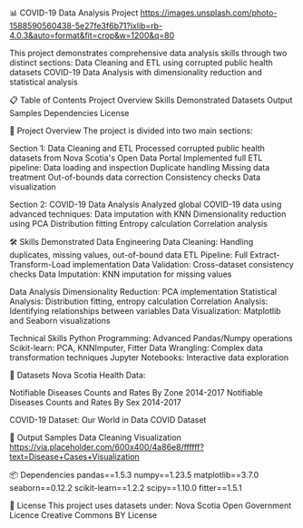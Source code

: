 

📊 COVID-19 Data Analysis Project
https://images.unsplash.com/photo-1588590560438-5e27fe3f6b71?ixlib=rb-4.0.3&auto=format&fit=crop&w=1200&q=80

This project demonstrates comprehensive data analysis skills through two distinct sections:
Data Cleaning and ETL using corrupted public health datasets
COVID-19 Data Analysis with dimensionality reduction and statistical analysis

📋 Table of Contents
Project Overview
Skills Demonstrated
Datasets
Output Samples
Dependencies
License

🧩 Project Overview
The project is divided into two main sections:

Section 1: Data Cleaning and ETL
Processed corrupted public health datasets from Nova Scotia's Open Data Portal
Implemented full ETL pipeline:
Data loading and inspection
Duplicate handling
Missing data treatment
Out-of-bounds data correction
Consistency checks
Data visualization

Section 2: COVID-19 Data Analysis
Analyzed global COVID-19 data using advanced techniques:
Data imputation with KNN
Dimensionality reduction using PCA
Distribution fitting
Entropy calculation
Correlation analysis

🛠️ Skills Demonstrated
Data Engineering
Data Cleaning: Handling duplicates, missing values, out-of-bound data
ETL Pipeline: Full Extract-Transform-Load implementation
Data Validation: Cross-dataset consistency checks
Data Imputation: KNN imputation for missing values

Data Analysis
Dimensionality Reduction: PCA implementation
Statistical Analysis: Distribution fitting, entropy calculation
Correlation Analysis: Identifying relationships between variables
Data Visualization: Matplotlib and Seaborn visualizations

Technical Skills
Python Programming: Advanced Pandas/Numpy operations
Scikit-learn: PCA, KNNImputer, Fitter
Data Wrangling: Complex data transformation techniques
Jupyter Notebooks: Interactive data exploration

🔗 Datasets
Nova Scotia Health Data:

Notifiable Diseases Counts and Rates By Zone 2014-2017
Notifiable Diseases Counts and Rates By Sex 2014-2017

COVID-19 Dataset:
Our World in Data COVID Dataset

📸 Output Samples
Data Cleaning Visualization
https://via.placeholder.com/600x400/4a86e8/ffffff?text=Disease+Cases+Visualization

📦 Dependencies
pandas==1.5.3
numpy==1.23.5
matplotlib==3.7.0
seaborn==0.12.2
scikit-learn==1.2.2
scipy==1.10.0
fitter==1.5.1

📜 License
This project uses datasets under:
Nova Scotia Open Government Licence
Creative Commons BY License
